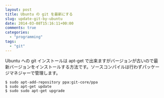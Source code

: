 ```yaml
---
layout: post
title: Ubuntu の git を最新にする
slug: update-git-by-ubuntu
date: 2014-03-08T15:16:11+00:00
comments: true
categories:
  - "programming"
tags:
  - "git"
---
```


Ubuntu への git インストールは apt-get で出来ますがバージョンが古いので最新バージョンをインストールする方法です。ソースコンパイルは行わずパッケージマネジャーで管理します。

    $ sudo apt-add-repository ppa:git-core/ppa
    $ sudo apt-get update
    $ sudo sudo apt-get upgrade
